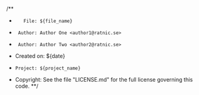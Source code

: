 /**
 *        File: ${file_name}
 *      Author: Author One <author1@ratnic.se>
 *      Author: Author Two <author2@ratnic.se>
 *  Created on: ${date}
 *     Project: ${project_name}
 *   Copyright: See the file "LICENSE.md" for the full license governing this code.
 **/